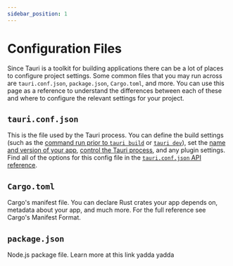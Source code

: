 ```yaml
---
sidebar_position: 1
---
```


# Configuration Files

Since Tauri is a toolkit for building applications there can be a lot of places to configure project settings. Some common files that you may run across are `tauri.conf.json`, `package.json`, `Cargo.toml`, and more. You can use this page as a reference to understand the differences between each of these and where to configure the relevant settings for your project.

## `tauri.conf.json`

This is the file used by the Tauri process. You can define the build settings (such as the [command run prior to `tauri build`][before-build-command] or [`tauri dev`][before-dev-command]), set the [name and version of your app][package-config], [control the Tauri process][tauri-config], and any plugin settings. Find all of the options for this config file in the [`tauri.conf.json` API reference].

## `Cargo.toml`

Cargo's manifest file. You can declare Rust crates your app depends on, metadata about your app, and much more. For the full reference see Cargo's Manifest Format.

## `package.json`

Node.js package file. Learn more at this link yadda yadda

[`tauri.conf.json` api reference]: ../../api/config.md
[before-build-command]: ../../api/config.md#buildconfig.beforebuildcommand
[before-dev-command]: ../../api/config.md#buildconfig.beforedevcommand
[package-config]: ../../api/config#packageconfig
[tauri-config]: ../../api/config#tauriconfig
